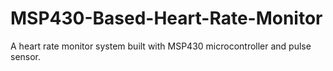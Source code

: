# MSP430-Based-Heart-Rate-Monitor
A heart rate monitor system built with MSP430 microcontroller and pulse sensor.

